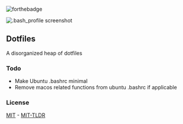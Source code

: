 ![forthebadge][badge]

![.bash_profile screenshot](disperse.gif?raw=true "Bash profile screenshot")

## Dotfiles

A disorganized heap of dotfiles

### Todo

* Make Ubuntu .bashrc minimal
* Remove macos related functions from ubuntu .bashrc if applicable


### License


[MIT](mit) - [MIT-TLDR](mit-tldr)

[badge]: http://forthebadge.com/images/badges/approved-by-george-costanza.svg
[mit]: https://github.com/ryanmaynard/dotfiles/blob/master/LICENSE
[mit-tldr]: https://tldrlegal.com/license/mit-license